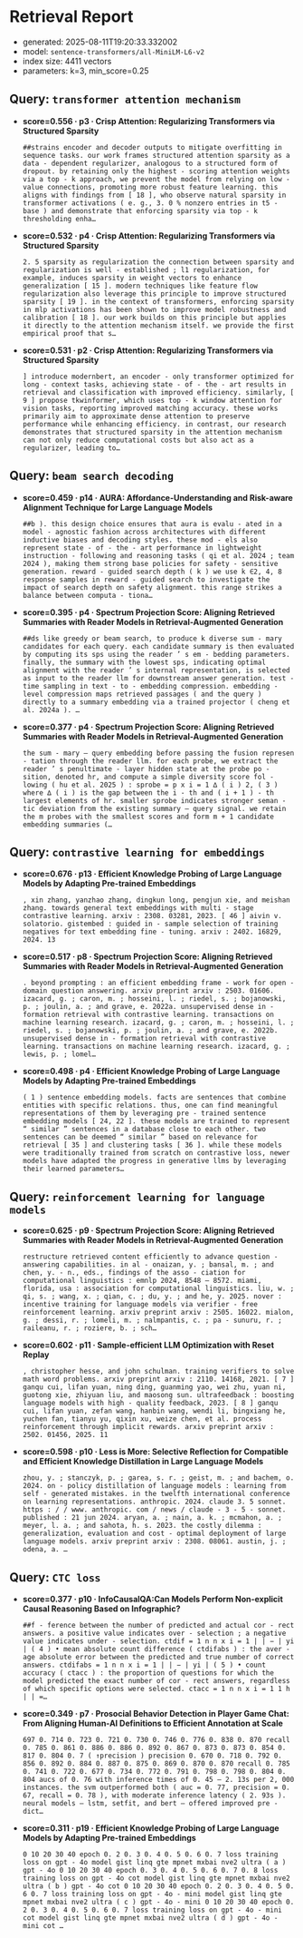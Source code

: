 # Retrieval Report

- generated: 2025-08-11T19:20:33.332002
- model: `sentence-transformers/all-MiniLM-L6-v2`
- index size: 4411 vectors
- parameters: k=3, min_score=0.25


## Query: `transformer attention mechanism`

- **score=0.556 · p3 · Crisp Attention: Regularizing Transformers via Structured Sparsity**

  ```
  ##strains encoder and decoder outputs to mitigate overfitting in sequence tasks. our work frames structured attention sparsity as a data - dependent regularizer, analogous to a structured form of dropout. by retaining only the highest - scoring attention weights via a top - k approach, we prevent the model from relying on low - value connections, promoting more robust feature learning. this aligns with findings from [ 18 ], who observe natural sparsity in transformer activations ( e. g., 3. 0 % nonzero entries in t5 - base ) and demonstrate that enforcing sparsity via top - k thresholding enha…
  ```
- **score=0.532 · p4 · Crisp Attention: Regularizing Transformers via Structured Sparsity**

  ```
  2. 5 sparsity as regularization the connection between sparsity and regularization is well - established ; l1 regularization, for example, induces sparsity in weight vectors to enhance generalization [ 15 ]. modern techniques like feature flow regularization also leverage this principle to improve structured sparsity [ 19 ]. in the context of transformers, enforcing sparsity in mlp activations has been shown to improve model robustness and calibration [ 18 ]. our work builds on this principle but applies it directly to the attention mechanism itself. we provide the first empirical proof that s…
  ```
- **score=0.531 · p2 · Crisp Attention: Regularizing Transformers via Structured Sparsity**

  ```
  ] introduce modernbert, an encoder - only transformer optimized for long - context tasks, achieving state - of - the - art results in retrieval and classification with improved efficiency. similarly, [ 9 ] propose tkwinformer, which uses top - k window attention for vision tasks, reporting improved matching accuracy. these works primarily aim to approximate dense attention to preserve performance while enhancing efficiency. in contrast, our research demonstrates that structured sparsity in the attention mechanism can not only reduce computational costs but also act as a regularizer, leading to…
  ```

## Query: `beam search decoding`

- **score=0.459 · p14 · AURA: Affordance-Understanding and Risk-aware Alignment Technique for Large Language Models**

  ```
  ##b ). this design choice ensures that aura is evalu - ated in a model - agnostic fashion across architectures with different inductive biases and decoding styles. these mod - els also represent state - of - the - art performance in lightweight instruction - following and reasoning tasks ( qi et al. 2024 ; team 2024 ), making them strong base policies for safety - sensitive generation. reward - guided search depth ( k ) we use k ∈2, 4, 8 response samples in reward - guided search to investigate the impact of search depth on safety alignment. this range strikes a balance between computa - tiona…
  ```
- **score=0.395 · p4 · Spectrum Projection Score: Aligning Retrieved Summaries with Reader Models in Retrieval-Augmented Generation**

  ```
  ##ds like greedy or beam search, to produce k diverse sum - mary candidates for each query. each candidate summary is then evaluated by computing its sps using the reader ’ s em - bedding parameters. finally, the summary with the lowest sps, indicating optimal alignment with the reader ’ s internal representation, is selected as input to the reader llm for downstream answer generation. test - time sampling in text - to - embedding compression. embedding - level compression maps retrieved passages ( and the query ) directly to a summary embedding via a trained projector ( cheng et al. 2024a ). …
  ```
- **score=0.377 · p4 · Spectrum Projection Score: Aligning Retrieved Summaries with Reader Models in Retrieval-Augmented Generation**

  ```
  the sum - mary – query embedding before passing the fusion represen - tation through the reader llm. for each probe, we extract the reader ’ s penultimate - layer hidden state at the probe po - sition, denoted hr, and compute a simple diversity score fol - lowing ( hu et al. 2025 ) : sprobe = p x i = 1 ∆ ( i ) 2, ( 3 ) where ∆ ( i ) is the gap between the i - th and ( i + 1 ) - th largest elements of hr. smaller sprobe indicates stronger seman - tic deviation from the existing summary – query signal. we retain the m probes with the smallest scores and form m + 1 candidate embedding summaries (…
  ```

## Query: `contrastive learning for embeddings`

- **score=0.676 · p13 · Efficient Knowledge Probing of Large Language Models by Adapting Pre-trained Embeddings**

  ```
  , xin zhang, yanzhao zhang, dingkun long, pengjun xie, and meishan zhang. towards general text embeddings with multi - stage contrastive learning. arxiv : 2308. 03281, 2023. [ 46 ] aivin v. solatorio. gistembed : guided in - sample selection of training negatives for text embedding fine - tuning. arxiv : 2402. 16829, 2024. 13
  ```
- **score=0.517 · p8 · Spectrum Projection Score: Aligning Retrieved Summaries with Reader Models in Retrieval-Augmented Generation**

  ```
  . beyond prompting : an efficient embedding frame - work for open - domain question answering. arxiv preprint arxiv : 2503. 01606. izacard, g. ; caron, m. ; hosseini, l. ; riedel, s. ; bojanowski, p. ; joulin, a. ; and grave, e. 2022a. unsupervised dense in - formation retrieval with contrastive learning. transactions on machine learning research. izacard, g. ; caron, m. ; hosseini, l. ; riedel, s. ; bojanowski, p. ; joulin, a. ; and grave, e. 2022b. unsupervised dense in - formation retrieval with contrastive learning. transactions on machine learning research. izacard, g. ; lewis, p. ; lomel…
  ```
- **score=0.498 · p4 · Efficient Knowledge Probing of Large Language Models by Adapting Pre-trained Embeddings**

  ```
  ( 1 ) sentence embedding models. facts are sentences that combine entities with specific relations. thus, one can find meaningful representations of them by leveraging pre - trained sentence embedding models [ 24, 22 ]. these models are trained to represent “ similar ” sentences in a database close to each other. two sentences can be deemed “ similar ” based on relevance for retrieval [ 35 ] and clustering tasks [ 36 ]. while these models were traditionally trained from scratch on contrastive loss, newer models have adapted the progress in generative llms by leveraging their learned parameters…
  ```

## Query: `reinforcement learning for language models`

- **score=0.625 · p9 · Spectrum Projection Score: Aligning Retrieved Summaries with Reader Models in Retrieval-Augmented Generation**

  ```
  restructure retrieved content efficiently to advance question - answering capabilities. in al - onaizan, y. ; bansal, m. ; and chen, y. - n., eds., findings of the asso - ciation for computational linguistics : emnlp 2024, 8548 – 8572. miami, florida, usa : association for computational linguistics. liu, w. ; qi, s. ; wang, x. ; qian, c. ; du, y. ; and he, y. 2025. nover : incentive training for language models via verifier - free reinforcement learning. arxiv preprint arxiv : 2505. 16022. mialon, g. ; dessi, r. ; lomeli, m. ; nalmpantis, c. ; pa - sunuru, r. ; raileanu, r. ; roziere, b. ; sch…
  ```
- **score=0.602 · p11 · Sample-efficient LLM Optimization with Reset Replay**

  ```
  , christopher hesse, and john schulman. training verifiers to solve math word problems. arxiv preprint arxiv : 2110. 14168, 2021. [ 7 ] ganqu cui, lifan yuan, ning ding, guanming yao, wei zhu, yuan ni, guotong xie, zhiyuan liu, and maosong sun. ultrafeedback : boosting language models with high - quality feedback, 2023. [ 8 ] ganqu cui, lifan yuan, zefan wang, hanbin wang, wendi li, bingxiang he, yuchen fan, tianyu yu, qixin xu, weize chen, et al. process reinforcement through implicit rewards. arxiv preprint arxiv : 2502. 01456, 2025. 11
  ```
- **score=0.598 · p10 · Less is More: Selective Reflection for Compatible and Efficient Knowledge Distillation in Large Language Models**

  ```
  zhou, y. ; stanczyk, p. ; garea, s. r. ; geist, m. ; and bachem, o. 2024. on - policy distillation of language models : learning from self - generated mistakes. in the twelfth international conference on learning representations. anthropic. 2024. claude 3. 5 sonnet. https : / / www. anthropic. com / news / claude - 3 - 5 - sonnet. published : 21 jun 2024. aryan, a. ; nain, a. k. ; mcmahon, a. ; meyer, l. a. ; and sahota, h. s. 2023. the costly dilemma : generalization, evaluation and cost - optimal deployment of large language models. arxiv preprint arxiv : 2308. 08061. austin, j. ; odena, a. …
  ```

## Query: `CTC loss`

- **score=0.377 · p10 · InfoCausalQA:Can Models Perform Non-explicit Causal Reasoning Based on Infographic?**

  ```
  ##f - ference between the number of predicted and actual cor - rect answers. a positive value indicates over - selection ; a negative value indicates under - selection. ctdif = 1 n n x i = 1 | | − | yi | ( 4 ) • mean absolute count difference ( ctdifabs ) : the aver - age absolute error between the predicted and true number of correct answers. ctdifabs = 1 n n x i = 1 | | − | yi | ( 5 ) • count accuracy ( ctacc ) : the proportion of questions for which the model predicted the exact number of cor - rect answers, regardless of which specific options were selected. ctacc = 1 n n x i = 1 1 h | | =…
  ```
- **score=0.349 · p7 · Prosocial Behavior Detection in Player Game Chat: From Aligning Human-AI Definitions to Efficient Annotation at Scale**

  ```
  697 0. 714 0. 723 0. 721 0. 730 0. 746 0. 776 0. 838 0. 870 recall 0. 785 0. 861 0. 886 0. 886 0. 892 0. 867 0. 873 0. 873 0. 854 0. 817 0. 804 0. 7 ( ↑precision ) precision 0. 670 0. 718 0. 792 0. 856 0. 892 0. 884 0. 887 0. 875 0. 869 0. 870 0. 870 recall 0. 785 0. 741 0. 722 0. 677 0. 734 0. 772 0. 791 0. 798 0. 798 0. 804 0. 804 aucs of 0. 76 with inference times of 0. 45 – 2. 13s per 2, 000 instances. the svm outperformed both ( auc = 0. 77, precision = 0. 67, recall = 0. 78 ), with moderate inference latency ( 2. 93s ). neural models — lstm, setfit, and bert — offered improved pre - dict…
  ```
- **score=0.311 · p19 · Efficient Knowledge Probing of Large Language Models by Adapting Pre-trained Embeddings**

  ```
  0 10 20 30 40 epoch 0. 2 0. 3 0. 4 0. 5 0. 6 0. 7 loss training loss on gpt - 4o model gist linq gte mpnet mxbai nve2 ultra ( a ) gpt - 4o 0 10 20 30 40 epoch 0. 3 0. 4 0. 5 0. 6 0. 7 0. 8 loss training loss on gpt - 4o cot model gist linq gte mpnet mxbai nve2 ultra ( b ) gpt - 4o cot 0 10 20 30 40 epoch 0. 2 0. 3 0. 4 0. 5 0. 6 0. 7 loss training loss on gpt - 4o - mini model gist linq gte mpnet mxbai nve2 ultra ( c ) gpt - 4o - mini 0 10 20 30 40 epoch 0. 2 0. 3 0. 4 0. 5 0. 6 0. 7 loss training loss on gpt - 4o - mini cot model gist linq gte mpnet mxbai nve2 ultra ( d ) gpt - 4o - mini cot …
  ```